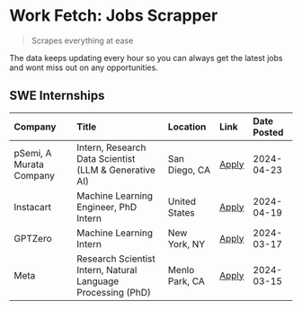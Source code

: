 # Work Fetch: Jobs Scrapper
> Scrapes everything at ease

The data keeps updating every hour so you can always get the latest jobs and wont miss out on any opportunities.

## SWE Internships
<!--START_SECTION:workfetch-->
| Company                 | Title                                                        | Location       | Link                                                                                                                                                                                                                                                                       | Date Posted   |
|:------------------------|:-------------------------------------------------------------|:---------------|:---------------------------------------------------------------------------------------------------------------------------------------------------------------------------------------------------------------------------------------------------------------------------|:--------------|
| pSemi, A Murata Company | Intern, Research Data Scientist (LLM & Generative AI)        | San Diego, CA  | [Apply](https://www.linkedin.com/jobs/view/intern-research-data-scientist-llm-generative-ai-at-psemi-a-murata-company-3887074168?position=7&pageNum=0&refId=f65iWFHDxZgYbh5sa9Cx1A%3D%3D&trackingId=qKwo1xJvTOKvxOXXwuKszw%3D%3D&trk=public_jobs_jserp-result_search-card) | 2024-04-23    |
| Instacart               | Machine Learning Engineer, PhD Intern                        | United States  | [Apply](https://www.linkedin.com/jobs/view/machine-learning-engineer-phd-intern-at-instacart-3901991739?position=2&pageNum=0&refId=f65iWFHDxZgYbh5sa9Cx1A%3D%3D&trackingId=byhp%2F92irlVWMgAUHyx8uQ%3D%3D&trk=public_jobs_jserp-result_search-card)                        | 2024-04-19    |
| GPTZero                 | Machine Learning Intern                                      | New York, NY   | [Apply](https://www.linkedin.com/jobs/view/machine-learning-intern-at-gptzero-3860723963?position=6&pageNum=0&refId=f65iWFHDxZgYbh5sa9Cx1A%3D%3D&trackingId=45s7Qei4itivnJPtVr%2BmVQ%3D%3D&trk=public_jobs_jserp-result_search-card)                                       | 2024-03-17    |
| Meta                    | Research Scientist Intern, Natural Language Processing (PhD) | Menlo Park, CA | [Apply](https://www.linkedin.com/jobs/view/research-scientist-intern-natural-language-processing-phd-at-meta-3858718375?position=8&pageNum=0&refId=f65iWFHDxZgYbh5sa9Cx1A%3D%3D&trackingId=ea2ZI%2BXTRSGLFTFQOfjU1w%3D%3D&trk=public_jobs_jserp-result_search-card)        | 2024-03-15    |
<!--END_SECTION:workfetch-->
